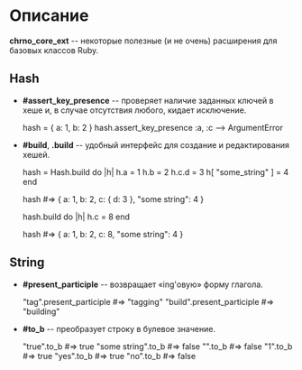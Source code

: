 # Описание
__chrno_core_ext__ -- некоторые полезные (и не очень) расширения для базовых классов Ruby.

## Hash

* __#assert_key_presence__ -- проверяет наличие заданных ключей в хеше и, в
  случае отсутствия любого, кидает исключение.

    hash = { a: 1, b: 2 }
    hash.assert_key_presence :a, :c  --> ArgumentError

* __#build__, __.build__ -- удобный интерфейс для создание и редактирования хешей.

    hash = Hash.build do |h|
      h.a = 1
      h.b = 2
      h.c.d = 3
      h[ "some_string" ] = 4
    end

    hash  #=> { a: 1, b: 2, c: { d: 3 }, "some string": 4 }

    hash.build do |h|
      h.c = 8
    end

    hash  #=> { a: 1, b: 2, c: 8, "some string": 4 }

## String

* __#present_participle__ -- возвращает «ing'овую» форму глагола.

    "tag".present_participle   #=> "tagging"
    "build".present_participle #=> "building"

* __#to_b__ -- преобразует строку в булевое значение.

    "true".to_b         #=> true
    "some string".to_b  #=> false
    "".to_b             #=> false
    "1".to_b            #=> true
    "yes".to_b          #=> true
    "no".to_b           #=> false